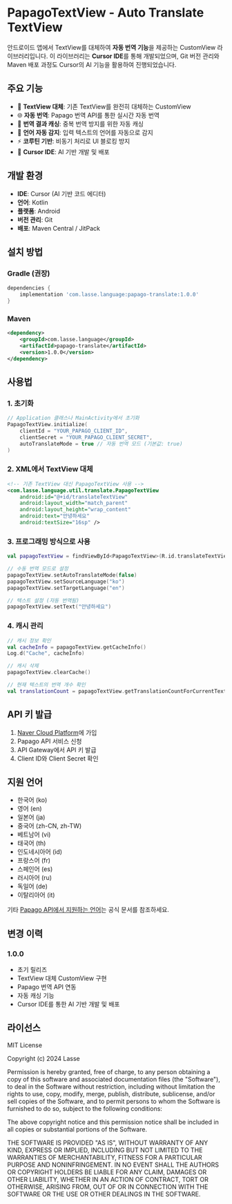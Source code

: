 # PapagoTextView - Auto Translate TextView

안드로이드 앱에서 TextView를 대체하여 **자동 번역 기능**을 제공하는 CustomView 라이브러리입니다. 이 라이브러리는 **Cursor IDE**를 통해 개발되었으며, Git 버전 관리와 Maven 배포 과정도 Cursor의 AI 기능을 활용하여 진행되었습니다.

## 주요 기능

- 🎯 **TextView 대체**: 기존 TextView를 완전히 대체하는 CustomView
- 🌐 **자동 번역**: Papago 번역 API를 통한 실시간 자동 번역
- 💾 **번역 결과 캐싱**: 중복 번역 방지를 위한 자동 캐싱
- 🔄 **언어 자동 감지**: 입력 텍스트의 언어를 자동으로 감지
- ⚡ **코루틴 기반**: 비동기 처리로 UI 블로킹 방지
- 🚀 **Cursor IDE**: AI 기반 개발 및 배포

## 개발 환경

- **IDE**: Cursor (AI 기반 코드 에디터)
- **언어**: Kotlin
- **플랫폼**: Android
- **버전 관리**: Git
- **배포**: Maven Central / JitPack

## 설치 방법

### Gradle (권장)

```gradle
dependencies {
    implementation 'com.lasse.language:papago-translate:1.0.0'
}
```

### Maven

```xml
<dependency>
    <groupId>com.lasse.language</groupId>
    <artifactId>papago-translate</artifactId>
    <version>1.0.0</version>
</dependency>
```

## 사용법

### 1. 초기화

```kotlin
// Application 클래스나 MainActivity에서 초기화
PapagoTextView.initialize(
    clientId = "YOUR_PAPAGO_CLIENT_ID",
    clientSecret = "YOUR_PAPAGO_CLIENT_SECRET",
    autoTranslateMode = true // 자동 번역 모드 (기본값: true)
)
```

### 2. XML에서 TextView 대체

```xml
<!-- 기존 TextView 대신 PapagoTextView 사용 -->
<com.lasse.language.util.translate.PapagoTextView
    android:id="@+id/translateTextView"
    android:layout_width="match_parent"
    android:layout_height="wrap_content"
    android:text="안녕하세요"
    android:textSize="16sp" />
```

### 3. 프로그래밍 방식으로 사용

```kotlin
val papagoTextView = findViewById<PapagoTextView>(R.id.translateTextView)

// 수동 번역 모드로 설정
papagoTextView.setAutoTranslateMode(false)
papagoTextView.setSourceLanguage("ko")
papagoTextView.setTargetLanguage("en")

// 텍스트 설정 (자동 번역됨)
papagoTextView.setText("안녕하세요")
```

### 4. 캐시 관리

```kotlin
// 캐시 정보 확인
val cacheInfo = papagoTextView.getCacheInfo()
Log.d("Cache", cacheInfo)

// 캐시 삭제
papagoTextView.clearCache()

// 현재 텍스트의 번역 개수 확인
val translationCount = papagoTextView.getTranslationCountForCurrentText()
```

## API 키 발급

1. [Naver Cloud Platform](https://www.ncloud.com/)에 가입
2. Papago API 서비스 신청
3. API Gateway에서 API 키 발급
4. Client ID와 Client Secret 확인

## 지원 언어

- 한국어 (ko)
- 영어 (en)
- 일본어 (ja)
- 중국어 (zh-CN, zh-TW)
- 베트남어 (vi)
- 태국어 (th)
- 인도네시아어 (id)
- 프랑스어 (fr)
- 스페인어 (es)
- 러시아어 (ru)
- 독일어 (de)
- 이탈리아어 (it)

기타 [Papago API에서 지원하는 언어](https://api.ncloud-docs.com/docs/ai-naver-papagonmt-translation)는 공식 문서를 참조하세요.

## 변경 이력

### 1.0.0
- 초기 릴리즈
- TextView 대체 CustomView 구현
- Papago 번역 API 연동
- 자동 캐싱 기능
- Cursor IDE를 통한 AI 기반 개발 및 배포

## 라이선스

MIT License

Copyright (c) 2024 Lasse

Permission is hereby granted, free of charge, to any person obtaining a copy
of this software and associated documentation files (the "Software"), to deal
in the Software without restriction, including without limitation the rights
to use, copy, modify, merge, publish, distribute, sublicense, and/or sell
copies of the Software, and to permit persons to whom the Software is
furnished to do so, subject to the following conditions:

The above copyright notice and this permission notice shall be included in all
copies or substantial portions of the Software.

THE SOFTWARE IS PROVIDED "AS IS", WITHOUT WARRANTY OF ANY KIND, EXPRESS OR
IMPLIED, INCLUDING BUT NOT LIMITED TO THE WARRANTIES OF MERCHANTABILITY,
FITNESS FOR A PARTICULAR PURPOSE AND NONINFRINGEMENT. IN NO EVENT SHALL THE
AUTHORS OR COPYRIGHT HOLDERS BE LIABLE FOR ANY CLAIM, DAMAGES OR OTHER
LIABILITY, WHETHER IN AN ACTION OF CONTRACT, TORT OR OTHERWISE, ARISING FROM,
OUT OF OR IN CONNECTION WITH THE SOFTWARE OR THE USE OR OTHER DEALINGS IN THE
SOFTWARE. 